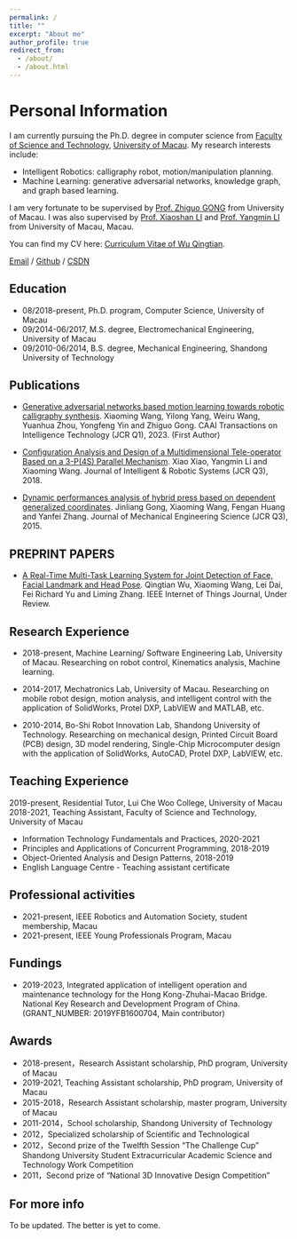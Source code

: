 ```yaml
---
permalink: /
title: ""
excerpt: "About me"
author_profile: true
redirect_from: 
  - /about/
  - /about.html
---
```


Personal Information
======
I am currently pursuing the Ph.D. degree in computer science from [Faculty of Science and Technology](https://www.fst.um.edu.mo/), [University of Macau](https://www.um.edu.mo/). My research interests include:

* Intelligent Robotics: calligraphy robot, motion/manipulation planning.
* Machine Learning: generative adversarial networks, knowledge graph, and graph based learning.

<!-- Furthermore, I actively keep abreast of the latest developments in AIGC technologies, with a particular interest in LLM, multimodal, and diffusion models. -->

<!-- As I near the completion of my doctoral studies, I am eager to embark on a career in academia where I can contribute my knowledge and skills to both research and teaching in this exciting and rapidly evolving area. -->

I am very fortunate to be supervised by [Prof. Zhiguo GONG](https://www.fst.um.edu.mo/people/fstzgg/) from University of Macau. I was also supervised by [Prof. Xiaoshan LI](https://www.cis.um.edu.mo/~fstxsl/) and [Prof. Yangmin LI](https://www.polyu.edu.hk/en/ise/people/academic-staff/y-m-li/)  from University of Macau, Macau.

You can find my CV here: [Curriculum Vitae of Wu Qingtian](../files/cv_xiaoming.pdf).

[Email](wangxiaoming622@hotmail.com) / [Github](https://github.com/xiaoming622) / [CSDN](https://blog.csdn.net/roca622?type=blog)


Education
------
* 08/2018-present, Ph.D. program, Computer Science, University of Macau
* 09/2014-06/2017, M.S. degree, Electromechanical Engineering, University of Macau
* 09/2010-06/2014, B.S. degree, Mechanical Engineering, Shandong University of Technology

Publications
------
* [Generative adversarial networks based motion learning towards robotic calligraphy synthesis](https://ietresearch.onlinelibrary.wiley.com/doi/full/10.1049/cit2.12198). Xiaoming Wang, Yilong Yang, Weiru Wang, Yuanhua Zhou, Yongfeng Yin and Zhiguo Gong. CAAI Transactions on Intelligence Technology (JCR Q1), 2023. (First Author)

* [Configuration Analysis and Design of a Multidimensional Tele-operator Based on a 3-P(4S) Parallel Mechanism](https://link.springer.com/article/10.1007/s10846-017-0663-x). Xiao Xiao, Yangmin Li and Xiaoming Wang. Journal of Intelligent & Robotic Systems (JCR Q3), 2018.

* [Dynamic performances analysis of hybrid press based on dependent generalized coordinates](https://journals.sagepub.com/doi/10.1177/0954406214557342). Jinliang Gong, Xiaoming Wang, Fengan Huang and Yanfei Zhang. Journal of Mechanical Engineering Science (JCR Q3), 2015. 


PREPRINT PAPERS
------

* [A Real-Time Multi-Task Learning System for Joint Detection of Face, Facial Landmark and Head Pose](https://arxiv.org/abs/2309.11773). 
Qingtian Wu, Xiaoming Wang, Lei Dai, Fei Richard Yu and Liming Zhang. IEEE Internet of Things Journal, Under Review.


Research Experience
------
* 2018-present, Machine Learning/ Software Engineering Lab, University of Macau. Researching on robot control, Kinematics analysis, Machine learning.

* 2014-2017, Mechatronics Lab, University of Macau. Researching on mobile robot design, motion analysis, and intelligent control with the application of SolidWorks, Protel DXP, LabVIEW and MATLAB, etc.

* 2010-2014, Bo-Shi Robot Innovation Lab, Shandong University of Technology. Researching on mechanical design, Printed Circuit Board (PCB) design, 3D model rendering, Single-Chip Microcomputer design with the application of SolidWorks, AutoCAD, Protel DXP, LabVIEW, etc.

Teaching Experience
------
2019-present, Residential Tutor, Lui Che Woo College, University of Macau
2018-2021, Teaching Assistant, Faculty of Science and Technology, University of Macau
* Information Technology Fundamentals and Practices, 2020-2021
* Principles and Applications of Concurrent Programming, 2018-2019
* Object-Oriented Analysis and Design Patterns, 2018-2019
* English Language Centre - Teaching assistant certificate

Professional activities
------
* 2021-present, IEEE Robotics and Automation Society, student membership, Macau
* 2021-present, IEEE Young Professionals Program, Macau

Fundings
------
* 2019-2023, Integrated application of intelligent operation and maintenance technology for the Hong Kong-Zhuhai-Macao Bridge. National Key Research and Development Program of China. (GRANT_NUMBER: 2019YFB1600704, Main contributor)
  
Awards
------
* 2018-present，Research Assistant scholarship, PhD program, University of Macau
* 2019-2021, Teaching Assistant scholarship, PhD program, University of Macau
* 2015-2018，Research Assistant scholarship, master program, University of Macau
* 2011-2014，School scholarship, Shandong University of Technology
* 2012，Specialized scholarship of Scientific and Technological
* 2012，Second prize of the Twelfth Session “The Challenge Cup” Shandong University Student 
        Extracurricular Academic Science and Technology Work Competition
* 2011，Second prize of “National 3D Innovative Design Competition”

For more info
------
To be updated. The better is yet to come.

<!-- This is the front page of a website that is powered by the [academicpages template](https://github.com/academicpages/academicpages.github.io) and hosted on GitHub pages. [GitHub pages](https://pages.github.com) is a free service in which websites are built and hosted from code and data stored in a GitHub repository, automatically updating when a new commit is made to the respository. This template was forked from the [Minimal Mistakes Jekyll Theme](https://mmistakes.github.io/minimal-mistakes/) created by Michael Rose, and then extended to support the kinds of content that academics have: publications, talks, teaching, a portfolio, blog posts, and a dynamically-generated CV. You can fork [this repository](https://github.com/academicpages/academicpages.github.io) right now, modify the configuration and markdown files, add your own PDFs and other content, and have your own site for free, with no ads! An older version of this template powers my own personal website at [stuartgeiger.com](http://stuartgeiger.com), which uses [this Github repository](https://github.com/staeiou/staeiou.github.io).

A data-driven personal website
======
Like many other Jekyll-based GitHub Pages templates, academicpages makes you separate the website's content from its form. The content & metadata of your website are in structured markdown files, while various other files constitute the theme, specifying how to transform that content & metadata into HTML pages. You keep these various markdown (.md), YAML (.yml), HTML, and CSS files in a public GitHub repository. Each time you commit and push an update to the repository, the [GitHub pages](https://pages.github.com/) service creates static HTML pages based on these files, which are hosted on GitHub's servers free of charge.

Many of the features of dynamic content management systems (like Wordpress) can be achieved in this fashion, using a fraction of the computational resources and with far less vulnerability to hacking and DDoSing. You can also modify the theme to your heart's content without touching the content of your site. If you get to a point where you've broken something in Jekyll/HTML/CSS beyond repair, your markdown files describing your talks, publications, etc. are safe. You can rollback the changes or even delete the repository and start over -- just be sure to save the markdown files! Finally, you can also write scripts that process the structured data on the site, such as [this one](https://github.com/academicpages/academicpages.github.io/blob/master/talkmap.ipynb) that analyzes metadata in pages about talks to display [a map of every location you've given a talk](https://academicpages.github.io/talkmap.html).

Getting started
======
1. Register a GitHub account if you don't have one and confirm your e-mail (required!)
1. Fork [this repository](https://github.com/academicpages/academicpages.github.io) by clicking the "fork" button in the top right. 
1. Go to the repository's settings (rightmost item in the tabs that start with "Code", should be below "Unwatch"). Rename the repository "[your GitHub username].github.io", which will also be your website's URL.
1. Set site-wide configuration and create content & metadata (see below -- also see [this set of diffs](http://archive.is/3TPas) showing what files were changed to set up [an example site](https://getorg-testacct.github.io) for a user with the username "getorg-testacct")
1. Upload any files (like PDFs, .zip files, etc.) to the files/ directory. They will appear at https://[your GitHub username].github.io/files/example.pdf.  
1. Check status by going to the repository settings, in the "GitHub pages" section

Site-wide configuration
------
The main configuration file for the site is in the base directory in [_config.yml](https://github.com/academicpages/academicpages.github.io/blob/master/_config.yml), which defines the content in the sidebars and other site-wide features. You will need to replace the default variables with ones about yourself and your site's github repository. The configuration file for the top menu is in [_data/navigation.yml](https://github.com/academicpages/academicpages.github.io/blob/master/_data/navigation.yml). For example, if you don't have a portfolio or blog posts, you can remove those items from that navigation.yml file to remove them from the header. 

Create content & metadata
------
For site content, there is one markdown file for each type of content, which are stored in directories like _publications, _talks, _posts, _teaching, or _pages. For example, each talk is a markdown file in the [_talks directory](https://github.com/academicpages/academicpages.github.io/tree/master/_talks). At the top of each markdown file is structured data in YAML about the talk, which the theme will parse to do lots of cool stuff. The same structured data about a talk is used to generate the list of talks on the [Talks page](https://academicpages.github.io/talks), each [individual page](https://academicpages.github.io/talks/2012-03-01-talk-1) for specific talks, the talks section for the [CV page](https://academicpages.github.io/cv), and the [map of places you've given a talk](https://academicpages.github.io/talkmap.html) (if you run this [python file](https://github.com/academicpages/academicpages.github.io/blob/master/talkmap.py) or [Jupyter notebook](https://github.com/academicpages/academicpages.github.io/blob/master/talkmap.ipynb), which creates the HTML for the map based on the contents of the _talks directory).

**Markdown generator**

I have also created [a set of Jupyter notebooks](https://github.com/academicpages/academicpages.github.io/tree/master/markdown_generator
) that converts a CSV containing structured data about talks or presentations into individual markdown files that will be properly formatted for the academicpages template. The sample CSVs in that directory are the ones I used to create my own personal website at stuartgeiger.com. My usual workflow is that I keep a spreadsheet of my publications and talks, then run the code in these notebooks to generate the markdown files, then commit and push them to the GitHub repository.

How to edit your site's GitHub repository
------
Many people use a git client to create files on their local computer and then push them to GitHub's servers. If you are not familiar with git, you can directly edit these configuration and markdown files directly in the github.com interface. Navigate to a file (like [this one](https://github.com/academicpages/academicpages.github.io/blob/master/_talks/2012-03-01-talk-1.md) and click the pencil icon in the top right of the content preview (to the right of the "Raw | Blame | History" buttons). You can delete a file by clicking the trashcan icon to the right of the pencil icon. You can also create new files or upload files by navigating to a directory and clicking the "Create new file" or "Upload files" buttons. 

Example: editing a markdown file for a talk
![Editing a markdown file for a talk](/images/editing-talk.png) -->

<!-- For more info
------ -->
<!-- More info about configuring academicpages can be found in [the guide](https://academicpages.github.io/markdown/). The [guides for the Minimal Mistakes theme](https://mmistakes.github.io/minimal-mistakes/docs/configuration/) (which this theme was forked from) might also be helpful. -->
